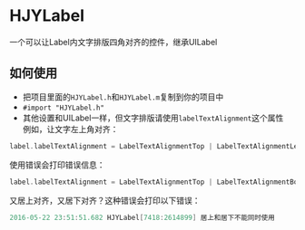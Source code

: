 # HJYLabel
一个可以让Label内文字排版四角对齐的控件，继承UILabel
## 如何使用
 * 把项目里面的`HJYLabel.h`和`HJYLabel.m`复制到你的项目中
 * `#import "HJYLabel.h"`
 * 其他设置和UILabel一样，但文字排版请使用`labelTextAlignment`这个属性<br>
  例如，让文字左上角对齐：
````objective-c
label.labelTextAlignment = LabelTextAlignmentTop | LabelTextAlignmentLeft;
````
使用错误会打印错误信息：
````objective-c
label.labelTextAlignment = LabelTextAlignmentTop | LabelTextAlignmentBotton;
````
又居上对齐，又居下对齐？这种错误会打印以下错误：
````objective-c
2016-05-22 23:51:51.682 HJYLabel[7418:2614899] 居上和居下不能同时使用
````
